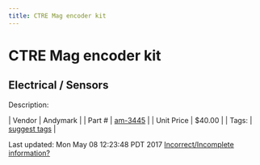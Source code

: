 ```yaml
---
title: CTRE Mag encoder kit
---
```


# CTRE Mag encoder kit
## Electrical / Sensors
Description: 	 

| Vendor | Andymark | 
| Part # | [am-3445](http://www.andymark.com/SRX-MAG-Encoder-p/am-3445.htm) | 
| Unit Price | $40.00 | 
| Tags: | [suggest tags](https://docs.google.com/forms/d/e/1FAIpQLSeWyY8v3RgOty-MyWmh9U0iivNYN_molChYyS-0U-o-kOAv_g/viewform) | 

Last updated: Mon May 08 12:23:48 PDT 2017
 [Incorrect/Incomplete information?](https://docs.google.com/forms/d/e/1FAIpQLSeWyY8v3RgOty-MyWmh9U0iivNYN_molChYyS-0U-o-kOAv_g/viewform)